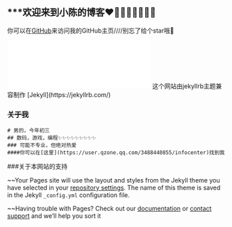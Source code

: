 ## ***欢迎来到小陈的博客❤🤍🖤🤎💜💚💛💛

你可以在[GitHub](https://github.com/chen0331/)来访问我的GitHub主页////别忘了给个star哦🙌

<iframe frameborder="no" border="0" marginwidth="0" marginheight="0" width=330 height=110 src="//music.163.com/outchain/player?type=0&id=7322219557&auto=1&height=90"></iframe>
这个网站由jekyllrb主题兼容制作 [Jekyll](https://jekyllrb.com/) 

### ~~关于我~~

```
# 男的，今年初三
## 数码，游戏，编程✨✨✨✨✨✨✨✨✨
### 可能不专业，但绝对热爱
####你可以在[这里](https://user.qzone.qq.com/3488440855/infocenter)找到我
```

###关于本网站的支持

~~Your Pages site will use the layout and styles from the Jekyll theme you have selected in your [repository settings](https://github.com/chen0331/chen03310808.github.io/settings/pages). The name of this theme is saved in the Jekyll `_config.yml` configuration file.

~~Having trouble with Pages? Check out our [documentation](https://docs.github.com/categories/github-pages-basics/) or [contact support](https://support.github.com/contact) and we’ll help you sort it 

